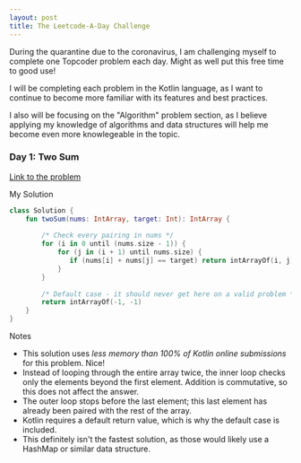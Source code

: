 ```yaml
---
layout: post
title: The Leetcode-A-Day Challenge
---
```


During the quarantine due to the coronavirus, I am challenging myself to complete one Topcoder problem each day. Might as well put this free time to good use!

I will be completing each problem in the Kotlin language, as I want to continue to become more familiar with its features and best practices.

I also will be focusing on the "Algorithm" problem section, as I believe applying my knowledge of algorithms and data structures will help me become even more knowlegeable in the topic.

### Day 1: Two Sum
[Link to the problem](https://leetcode.com/problems/two-sum/)

My Solution
```kotlin
class Solution {
    fun twoSum(nums: IntArray, target: Int): IntArray {
        
        /* Check every pairing in nums */ 
        for (i in 0 until (nums.size - 1)) {
            for (j in (i + 1) until nums.size) {
               if (nums[i] + nums[j] == target) return intArrayOf(i, j)
            }
        }
        
        /* Default case - it should never get here on a valid problem */
        return intArrayOf(-1, -1)
    }
}
```

Notes
  - This solution uses *less memory than 100% of Kotlin online submissions* for this problem. Nice!
  - Instead of looping through the entire array twice, the inner loop checks only the elements beyond the first element. Addition is commutative, so this does not affect the answer.
  - The outer loop stops before the last element; this last element has already been paired with the rest of the array.
  - Kotlin requires a default return value, which is why the default case is included.
  - This definitely isn't the fastest solution, as those would likely use a HashMap or similar data structure.